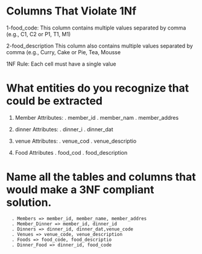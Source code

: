 

# Columns That Violate 1Nf
  
   1-food_code:
    This column contains multiple values separated by comma
    (e.g., C1, C2 or P1, T1, M1)

   2-food_description
    This column also contains multiple values separated by comma
    (e.g., Curry, Cake or Pie, Tea, Mousse

 1NF Rule: Each cell must have a single value

# What entities do you recognize that could be extracted
   1. Member
     Attributes:
      . member_id
      . member_nam
      . member_addres

   2. dinner
     Attributes:
      . dinner_i
      . dinner_dat
    
   3. venue
     Attributes:
      . venue_cod
      . venue_descriptio

   4. Food
     Attributes
      . food_cod
      . food_description

# Name all the tables and columns that would make a 3NF compliant solution.
      . Members => member_id, member_name, member_addres
      . Member_Dinner => member_id, dinner_id
      . Dinners => dinner_id, dinner_dat,venue_code
      . Venues => venue_code, venue_description
      . Foods => food_code, food_descriptio
      . Dinner_Food => dinner_id, food_code
     

